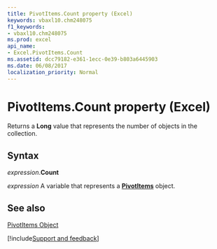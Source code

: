 ```yaml
---
title: PivotItems.Count property (Excel)
keywords: vbaxl10.chm248075
f1_keywords:
- vbaxl10.chm248075
ms.prod: excel
api_name:
- Excel.PivotItems.Count
ms.assetid: dcc79182-e361-1ecc-0e39-b803a6445903
ms.date: 06/08/2017
localization_priority: Normal
---
```



# PivotItems.Count property (Excel)

Returns a  **Long** value that represents the number of objects in the collection.


## Syntax

_expression_.**Count**

_expression_ A variable that represents a **[PivotItems](Excel.PivotItems.md)** object.


## See also


[PivotItems Object](Excel.PivotItems.md)

[!include[Support and feedback](~/includes/feedback-boilerplate.md)]